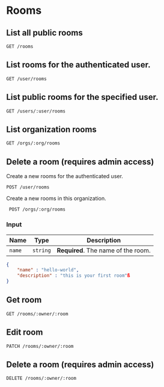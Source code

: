 # Rooms

## List all public rooms

    GET /rooms

## List rooms for the authenticated user.
    
    GET /user/rooms

## List public rooms for the specified user.

    GET /users/:user/rooms

## List organization rooms
    
    GET /orgs/:org/rooms

## Delete a room (requires admin access)

Create a new rooms for the authenticated user.

    POST /user/rooms 

Create a new rooms in this organization.

     POST /orgs/:org/rooms

### Input

Name | Type | Description
-----|------|-------------
`name`|`string` | **Required**. The name of the room.

```json
{
    "name" : "hello-world",
    "description" : "this is your first room"ß
}

```

## Get room

    GET /rooms/:owner/:room

## Edit room

    PATCH /rooms/:owner/:room

## Delete a room (requires admin access)

    DELETE /rooms/:owner/:room


